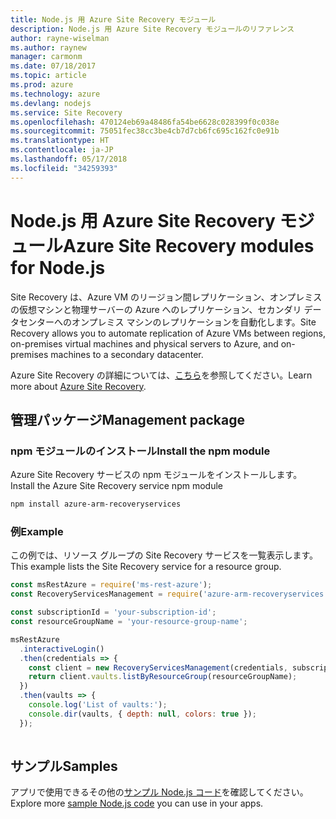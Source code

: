 ```yaml
---
title: Node.js 用 Azure Site Recovery モジュール
description: Node.js 用 Azure Site Recovery モジュールのリファレンス
author: rayne-wiselman
ms.author: raynew
manager: carmonm
ms.date: 07/18/2017
ms.topic: article
ms.prod: azure
ms.technology: azure
ms.devlang: nodejs
ms.service: Site Recovery
ms.openlocfilehash: 470124eb69a48486fa54be6628c028399f0c038e
ms.sourcegitcommit: 75051fec38cc3be4cb7d7cb6fc695c162fc0e91b
ms.translationtype: HT
ms.contentlocale: ja-JP
ms.lasthandoff: 05/17/2018
ms.locfileid: "34259393"
---
```

# <a name="azure-site-recovery-modules-for-nodejs"></a><span data-ttu-id="62ef9-103">Node.js 用 Azure Site Recovery モジュール</span><span class="sxs-lookup"><span data-stu-id="62ef9-103">Azure Site Recovery modules for Node.js</span></span>

<span data-ttu-id="62ef9-104">Site Recovery は、Azure VM のリージョン間レプリケーション、オンプレミスの仮想マシンと物理サーバーの Azure へのレプリケーション、セカンダリ データセンターへのオンプレミス マシンのレプリケーションを自動化します。</span><span class="sxs-lookup"><span data-stu-id="62ef9-104">Site Recovery allows you to automate replication of Azure VMs between regions, on-premises virtual machines and physical servers to Azure, and on-premises machines to a secondary datacenter.</span></span>

<span data-ttu-id="62ef9-105">Azure Site Recovery の詳細については、[こちら](https://docs.microsoft.com/azure/site-recovery/site-recovery-overview)を参照してください。</span><span class="sxs-lookup"><span data-stu-id="62ef9-105">Learn more about [Azure Site Recovery](https://docs.microsoft.com/azure/site-recovery/site-recovery-overview).</span></span>

## <a name="management-package"></a><span data-ttu-id="62ef9-106">管理パッケージ</span><span class="sxs-lookup"><span data-stu-id="62ef9-106">Management package</span></span>

### <a name="install-the-npm-module"></a><span data-ttu-id="62ef9-107">npm モジュールのインストール</span><span class="sxs-lookup"><span data-stu-id="62ef9-107">Install the npm module</span></span>

<span data-ttu-id="62ef9-108">Azure Site Recovery サービスの npm モジュールをインストールします。</span><span class="sxs-lookup"><span data-stu-id="62ef9-108">Install the Azure Site Recovery service npm module</span></span>

```bash
npm install azure-arm-recoveryservices
```

### <a name="example"></a><span data-ttu-id="62ef9-109">例</span><span class="sxs-lookup"><span data-stu-id="62ef9-109">Example</span></span>

<span data-ttu-id="62ef9-110">この例では、リソース グループの Site Recovery サービスを一覧表示します。</span><span class="sxs-lookup"><span data-stu-id="62ef9-110">This example lists the Site Recovery service for a resource group.</span></span>

```javascript
const msRestAzure = require('ms-rest-azure');
const RecoveryServicesManagement = require('azure-arm-recoveryservices');

const subscriptionId = 'your-subscription-id';
const resourceGroupName = 'your-resource-group-name';

msRestAzure
  .interactiveLogin()
  .then(credentials => {
    const client = new RecoveryServicesManagement(credentials, subscriptionId);
    return client.vaults.listByResourceGroup(resourceGroupName);
  })
  .then(vaults => {
    console.log('List of vaults:');
    console.dir(vaults, { depth: null, colors: true });
  });
  
```

## <a name="samples"></a><span data-ttu-id="62ef9-111">サンプル</span><span class="sxs-lookup"><span data-stu-id="62ef9-111">Samples</span></span>

<span data-ttu-id="62ef9-112">アプリで使用できるその他の[サンプル Node.js コード](https://azure.microsoft.com/resources/samples/?platform=nodejs)を確認してください。</span><span class="sxs-lookup"><span data-stu-id="62ef9-112">Explore more [sample Node.js code](https://azure.microsoft.com/resources/samples/?platform=nodejs) you can use in your apps.</span></span>
